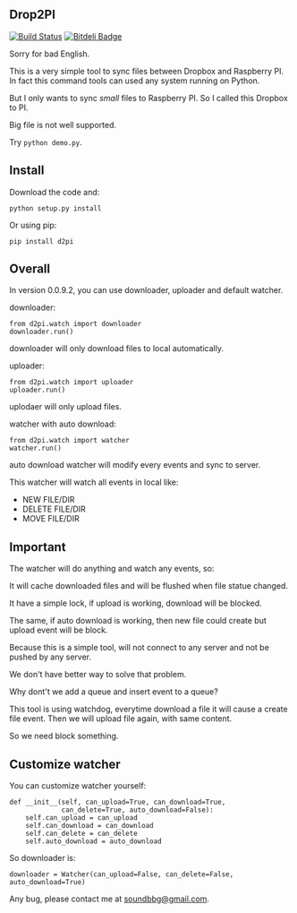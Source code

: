 ## Drop2PI ##

[![Build Status](https://travis-ci.org/GuoJing/Drop2PI.png?branch=master)](https://travis-ci.org/GuoJing/Drop2PI) [![Bitdeli Badge](https://d2weczhvl823v0.cloudfront.net/GuoJing/drop2pi/trend.png)](https://bitdeli.com/free "Bitdeli Badge")

Sorry for bad English.

This is a very simple tool to sync files between Dropbox and Raspberry PI. In fact this command tools can used any system running on Python.

But I only wants to sync *small* files to Raspberry PI. So I called this Dropbox to PI.

Big file is not well supported.

Try `python demo.py`.

## Install ##

Download the code and:

	python setup.py install

Or using pip:

	pip install d2pi

## Overall ##

In version 0.0.9.2, you can use downloader, uploader and default watcher.

downloader:

	from d2pi.watch import downloader
	downloader.run()

downloader will only download files to local automatically.

uploader:

	from d2pi.watch import uploader
	uploader.run()

uplodaer will only upload files.

watcher with auto download:

	from d2pi.watch import watcher
    watcher.run()

auto download watcher will modify every events and sync to server.

This watcher will watch all events in local like:

- NEW FILE/DIR
- DELETE FILE/DIR
- MOVE FILE/DIR

## Important ##

The watcher will do anything and watch any events, so:

It will cache downloaded files and will be flushed when file statue changed.

It have a simple lock, if upload is working, download will be blocked.

The same, if auto download is working, then new file could create but upload event will be block.

Because this is a simple tool, will not connect to any server and not be pushed by any server.

We don't have better way to solve that problem.

Why dont't we add a queue and insert event to a queue?

This tool is using watchdog, everytime download a file it will cause a create file event. Then we will upload file again, with same content.

So we need block something.

## Customize watcher ##

You can customize watcher yourself:

    def __init__(self, can_upload=True, can_download=True,
                 can_delete=True, auto_download=False):
        self.can_upload = can_upload
        self.can_download = can_download
        self.can_delete = can_delete
        self.auto_download = auto_download

So downloader is:

	downloader = Watcher(can_upload=False, can_delete=False, auto_download=True)

Any bug, please contact me at soundbbg@gmail.com.